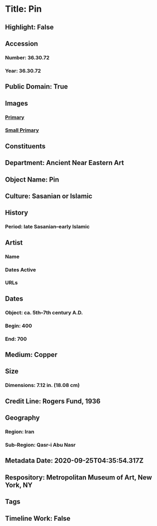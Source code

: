 # Title: Pin
## Highlight: False
## Accession
### Number: 36.30.72
### Year: 36.30.72
## Public Domain: True
## Images
### [Primary](https://images.metmuseum.org/CRDImages/an/original/vs36_30_72.jpg)
### [Small Primary](https://images.metmuseum.org/CRDImages/an/web-large/vs36_30_72.jpg)
## Constituents
## Department: Ancient Near Eastern Art
## Object Name: Pin
## Culture: Sasanian or Islamic
## History
### Period: late Sasanian–early Islamic
## Artist
### Name
### Dates Active
### URLs
## Dates
### Object: ca. 5th–7th century A.D.
### Begin: 400
### End: 700
## Medium: Copper
## Size
### Dimensions: 7.12 in. (18.08 cm)
## Credit Line: Rogers Fund, 1936
## Geography
### Region: Iran
### Sub-Region: Qasr-i Abu Nasr
## Metadata Date: 2020-09-25T04:35:54.317Z
## Respository: Metropolitan Museum of Art, New York, NY
## Tags
## Timeline Work: False